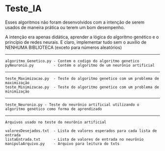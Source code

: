 # Teste_IA

Esses algoritmos não foram desenvolvidos com a intenção de serem usados ​​de maneira prática ou terem um bom desempenho.

A intenção era apenas didática, aprender a lógica do algoritmo genético e o princípio de redes neurais. 
E claro, implementar tudo sem o auxílio de NENHUMA BIBLIOTECA (exceto para números aleatórios)

---
	algoritmo_Genetico.py - Contem o codigo do algoritmo genetico
	pyNeuronio.py         - Contém o algoritmo de um neurônio artificial
---
	teste_Maximizacao.py  - Teste do algoritmo genetico com um problema de maximização
	teste_Minimizacao.py  - Teste do algoritmo genetico com um problema de minimização
---
	teste_Neuronio.py - Teste do neurônio artificial utilizando o algoritmo genético como forma de aprendizado
---
	Arquivos usado no teste do neurônio artificial
  
	valoresDesejados.txt  - Lista de valores esperados para cada lista de entrada
	listaEntrada.txt      - Lista de valores de entrada no neurônio
	manipulaArquivo.py    - Arquivo para leitura do txts
